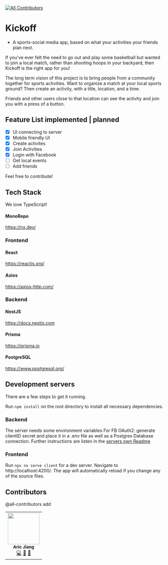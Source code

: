 
<!-- ALL-CONTRIBUTORS-BADGE:START - Do not remove or modify this section -->
[![All Contributors](https://img.shields.io/badge/all_contributors-1-orange.svg?style=flat-square)](#contributors-)
<!-- ALL-CONTRIBUTORS-BADGE:END -->

# Kickoff
- A sports-social media app, based on what your activities your friends plan next.

If you've ever felt the need to go out and play some basketball but wanted to join a local match, rather than
shooting hoops in your backyard, then Kickoff is the right app for you!

The long term vision of this project is to bring people from a community together for sports activities.
Want to organize a match at your local sports ground? Then create an activity, with a title, location, and a time.

Friends and other users close to that location can see the activity and join you with a press of a button.

## Feature List implemented | planned 
- [x] UI connecting to server
- [x] Mobile friendly UI
- [x] Create activites
- [x] Join Activities
- [x] Login with Facebook
- [ ] Get local events
- [ ] Add friends

Feel free to contribute!

## Tech Stack

We love TypeScript!

#### MonoRepo
https://nx.dev/

### Frontend

#### React
https://reactjs.org/

#### Axios
https://axios-http.com/


### Backend

#### NestJS
https://docs.nestjs.com


#### Prisma
https://prisma.io


#### PostgreSQL
https://www.postgresql.org/


##  Development servers

There are a few steps to get it running.

Run `npm install` on the root directory to install all necessary dependencies.

### Backend 
The server needs some environment variables
For FB OAuth2: generate clientID secret and place it in a .env file as well as a Postgres Database connection.
Further instructions are listen in the [servers own Readme](https://github.com/ChristianSchmutte/kickoff/blob/master/apps/server/readme.md)

### Frontend
Run `npx nx serve client` for a dev server. Navigate to http://localhost:4200/. The app will automatically reload if you change any of the source files.

## Contributors
@all-contributors add

<!-- ALL-CONTRIBUTORS-LIST:START - Do not remove or modify this section -->
<!-- prettier-ignore-start -->
<!-- markdownlint-disable -->
<table>
  <tr>
    <td align="center"><a href="https://github.com/ninjarogue"><img src="https://avatars.githubusercontent.com/u/74705062?v=4?s=100" width="100px;" alt=""/><br /><sub><b>Aric Jiang</b></sub></a><br /><a href="https://github.com/ChristianSchmutte/kickoff/commits?author=ninjarogue" title="Code">💻</a> <a href="#design-ninjarogue" title="Design">🎨</a> <a href="#projectManagement-ninjarogue" title="Project Management">📆</a></td>
  </tr>
</table>

<!-- markdownlint-restore -->
<!-- prettier-ignore-end -->

<!-- ALL-CONTRIBUTORS-LIST:END -->